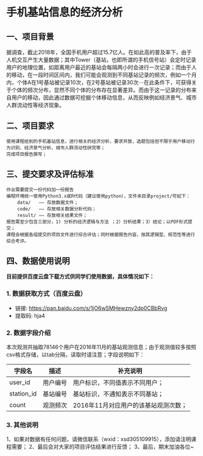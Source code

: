 # 手机基站信息的经济分析
## 一、项目背景
据调查，截止2018年，全国手机用户超过15.7亿人。在如此高的普及率下，由于人机交互产生大量数据；其中Tower（基站，也即所谓的手机信号站）会定时记录用户的地理位置，如距离用户最近的基站会每隔两小时会进行一次记录；而由于人的移动，在一段时间区间内，我们可能会观测到不同基站记录的频次，例如一个月内，个体A在1号基站被记录10次，在2号基站被记录30次⋯在此条件下，可获得关于个体的频次分布，显然不同个体的分布存在显著差异。而由于这一记录的分布来自用户的移动，因此通过数据可挖掘个体移动信息，从而反映例如经济景气、城市人群流动性等经济现象。
## 二、项目要求
	使用课程给到的手机基站信息，进行相关的经济分析，要求开放，选题包括但不限于用户移动行为识别、经济景气分析、城市人群流动性研究等；
	完成项目报告撰写；


## 三、提交要求及评估标准
	作业需要提交一份代码加一份报告
	编程环境统一使用Python3.x或R代码（建议使用python），文件夹目录project/可如下：
		data/	—— 存放数据文件；
		code/ 	—— 存放相关数据分析代码；
		result/	—— 存放相关结果文件；
	报告需至少包含三部分，1) 分析的经济逻辑与方法 ；2）分析结果；3）结论；以PDF形式提交；
	课程会根据各组提交的项目文件进行综合评估；同时根据报告内容，按其逻辑型、规范性等进行综合考评。


## 四、数据使用说明

**目前提供百度云盘下载方式供同学们使用数据，具体情况如下：**
### 1. 数据获取方式（百度云盘）
- 链接: https://pan.baidu.com/s/1jO6wSMHewzny2dp0CBbRvg
- 提取码: hja4 

### 2. 数据字段介绍
本次观测共抽取78146个用户在2016年11月的基站观测信息；由于观测值较多按照csv格式存储，以tab分隔，读取时请注意；字段说明如下：

| 字段名  | 描述   | 补充说明                         |
| ---------- | -------- | ------------------------------------ |
| user_id    | 用户编号 | 用户标识，不同值表示不同用户； |
| station_id | 基站编号 | 基站标识，不通知表示不同基站； |
| count      | 观测频次 | 2016年11月对应用户的该基站观测次数； |

### 3. 其他说明
1、如果对数据有任何问题，请微信联系（wxid：xsd305109915），添加请注明课程需要；
2、最后会对大家的项目评估结果进行反馈；
3、最后，期末加油各位~
